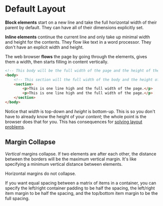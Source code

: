 # Default Layout
**Block elements** start on a new line and take the full horizontal width of their parent by default.
They can have all of their dimensions explicitly set.

**Inline elements** continue the current line and only take up minimal width and height for the contents.
They flow like text in a word processor.
They don't have an explicit width and height.

The web browser **flows** the page by going through the elements, gives them a width, then starts filling in content vertically.

```html
<!-- This body will be the full width of the page and the height of the section. -->
<body>
    <!-- This section will the full width of the body and the height of two lines. -->
    <section>
        <p>This is one line high and the full width of the page.</p>
        <p>This is one line high and the full width of the page.</p>
    </section>
</body>
```

Notice that _width_ is top-down and _height_ is bottom-up.
This is so you don't have to already know the height of your _content_; the whole point is the browser does that for you.
This has consequences for [solving layout problems](layoutproblemsolving.md).

## Margin Collapse
_Vertical_ margins collapse.
If two elements are after each other, the distance between the borders will be the maximum vertical margin.
It's like specifying a minimum vertical distance between elements.

Horizontal margins do not collapse.

If you want equal spacing between a matrix of items in a container, you can specify the left/right container padding to be half the spacing, the left/right item margin to be half the spacing, and the top/bottom item margin to be the full spacing.
